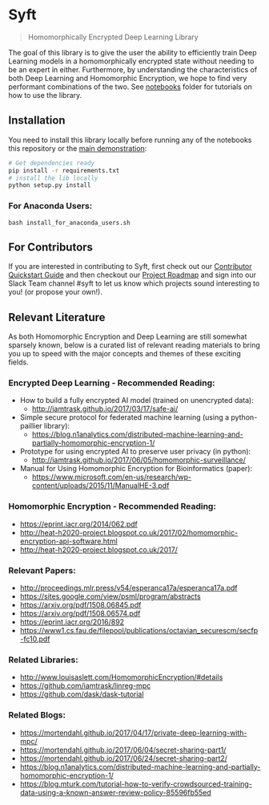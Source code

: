 # Syft

> Homomorphically Encrypted Deep Learning Library

The goal of this library is to give the user the ability to efficiently train Deep Learning models in a homomorphically encrypted state without needing to be an expert in either. Furthermore, by understanding the characteristics of both Deep Learning and Homomorphic Encryption, we hope to find very performant combinations of the two.  See [notebooks](./notebooks) folder for tutorials on how to use the library.

## Installation

You need to install this library locally before running any of the notebooks this repository or the [main demonstration](https://github.com/OpenMined/sonar):

```sh
# Get dependencies ready
pip install -r requirements.txt
# install the lib locally
python setup.py install
```

### For Anaconda Users:

```
bash install_for_anaconda_users.sh
```

## For Contributors

If you are interested in contributing to Syft, first check out our [Contributor Quickstart Guide](https://github.com/OpenMined/Docs/blob/master/contributor_quickstart.md) and then checkout our [Project Roadmap](https://github.com/OpenMined/Syft/blob/master/ROADMAP.md) and sign into our Slack Team channel #syft to let us know which projects sound interesting to you! (or propose your own!).

## Relevant Literature

As both Homomorphic Encryption and Deep Learning are still somewhat sparsely known, below is a curated list of relevant reading materials to bring you up to speed with the major concepts and themes of these exciting fields.

### Encrypted Deep Learning - Recommended Reading:
- How to build a fully encrypted AI model (trained on unencrypted data):  
  - http://iamtrask.github.io/2017/03/17/safe-ai/
- Simple secure protocol for federated machine learning (using a python-paillier library):  
  - https://blog.n1analytics.com/distributed-machine-learning-and-partially-homomorphic-encryption-1/
- Prototype for using encrypted AI to preserve user privacy (in python):  
  - http://iamtrask.github.io/2017/06/05/homomorphic-surveillance/
- Manual for Using Homomorphic Encryption for Bioinformatics (paper):  
  - https://www.microsoft.com/en-us/research/wp-content/uploads/2015/11/ManualHE-3.pdf

### Homomorphic Encryption - Recommended Reading:
- https://eprint.iacr.org/2014/062.pdf
- http://heat-h2020-project.blogspot.co.uk/2017/02/homomorphic-encryption-api-software.html
- http://heat-h2020-project.blogspot.co.uk/2017/

### Relevant Papers:
- http://proceedings.mlr.press/v54/esperanca17a/esperanca17a.pdf
- https://sites.google.com/view/psml/program/abstracts
- https://arxiv.org/pdf/1508.06845.pdf
- https://arxiv.org/pdf/1508.06574.pdf
- https://eprint.iacr.org/2016/892
- https://www1.cs.fau.de/filepool/publications/octavian_securescm/secfp-fc10.pdf

### Related Libraries:
- http://www.louisaslett.com/HomomorphicEncryption/#details
- https://github.com/iamtrask/linreg-mpc
- https://github.com/dask/dask-tutorial

### Related Blogs:
- https://mortendahl.github.io/2017/04/17/private-deep-learning-with-mpc/
- https://mortendahl.github.io/2017/06/04/secret-sharing-part1/
- https://mortendahl.github.io/2017/06/24/secret-sharing-part2/
- https://blog.n1analytics.com/distributed-machine-learning-and-partially-homomorphic-encryption-1/
- https://blog.mturk.com/tutorial-how-to-verify-crowdsourced-training-data-using-a-known-answer-review-policy-85596fb55ed
